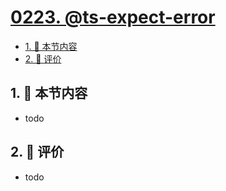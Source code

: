 # [0223. @ts-expect-error](https://github.com/tnotesjs/TNotes.typescript/tree/main/notes/0223.%20%40ts-expect-error)

<!-- region:toc -->

- [1. 🎯 本节内容](#1--本节内容)
- [2. 🫧 评价](#2--评价)

<!-- endregion:toc -->

## 1. 🎯 本节内容

- todo

## 2. 🫧 评价

- todo
